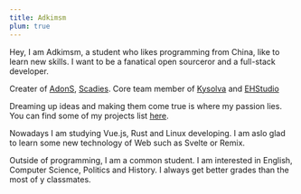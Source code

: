 ```yaml
---
title: Adkimsm
plum: true
---
```


Hey, I am Adkimsm, a student who likes programming from China, like to learn new skills. I want to be a fanatical open sourceror and a full-stack developer.

Creater of [AdonS](https://github.com/kysolva/AdonS), [Scadies](https://github.com/kysolva/scadies).
Core team member of [Kysolva](https://github.com/kysolva) and [EHStudio](https://github.com/ChinaEHStudio)

Dreaming up ideas and making them come true is where my passion lies. You can find some of my projects list [here](/projects).

Nowadays I am studying Vue.js, Rust and Linux developing. I am aslo glad to learn some new technology of Web such as Svelte or Remix.

Outside of programming, I am a common student. I am interested in English, Computer Science, Politics and History. I always get better grades than the most of y classmates.
